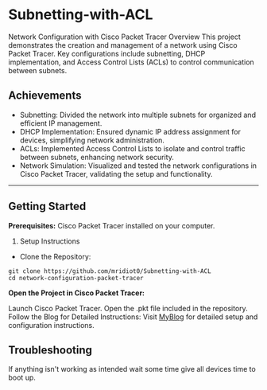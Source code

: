 # Subnetting-with-ACL
Network Configuration with Cisco Packet Tracer
Overview
This project demonstrates the creation and management of a network using Cisco Packet Tracer. Key configurations include subnetting, DHCP implementation, and Access Control Lists (ACLs) to control communication between subnets.

## Achievements
 - Subnetting: Divided the network into multiple subnets for organized and efficient IP management.
 - DHCP Implementation: Ensured dynamic IP address assignment for devices, simplifying network administration.
 - ACLs: Implemented Access Control Lists to isolate and control traffic between subnets, enhancing network security.
 - Network Simulation: Visualized and tested the network configurations in Cisco Packet Tracer, validating the setup and functionality.
--------------------------
## Getting Started
**Prerequisites:**
Cisco Packet Tracer installed on your computer.
1. Setup Instructions
 * Clone the Repository:

```
git clone https://github.com/mridiot0/Subnetting-with-ACL
cd network-configuration-packet-tracer
```
**Open the Project in Cisco Packet Tracer:**

Launch Cisco Packet Tracer.
Open the .pkt file included in the repository.
Follow the Blog for Detailed Instructions:
Visit [MyBlog](https://mridi0t.blogspot.com/2024/07/network-subnetting-and-isolation-using.html) for detailed setup and configuration instructions.
## Troubleshooting
If anything isn't working as intended wait some time give all devices time to boot up.
